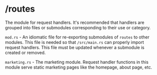 # /routes

The module for request handlers. It's recommended that handlers are grouped into files or submodules corresponding to their use or category.

`mod.rs` - An idiomatic file for re-exporting submodules of `routes` to other modules. This file is needed so that `/src/main.rs` can properly import request handlers. This file must be updated whenever a submodule is created or removed.

`marketing.rs` - The marketing module. Request handler functions in this module serve static marketing pages like the homepage, about page, etc.
